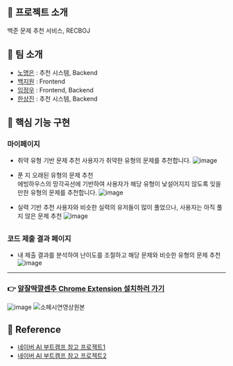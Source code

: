 ## 📑 프로젝트 소개
백준 문제 추천 서비스, RECBOJ

## 👏 팀 소개 
* [노명은](https://github.com/NoMyeongEun) : 추천 시스템, Backend
* [백지원](https://github.com/qorjiwon) : Frontend
* [임정우](https://github.com/crash1522) : Frontend, Backend
* [한상진](https://github.com/eu2525) : 추천 시스템, Backend


## 🔎 핵심 기능 구현
### 마이페이지
- 취약 유형 기반 문제 추천
사용자가 취약한 유형의 문제를 추천합니다.
![image](https://github.com/qorjiwon/RecBOJ/assets/82700743/0ad72ab5-bd8d-47a2-b539-87532206b900)

- 푼 지 오래된 유형의 문제 추천<br>
에빙하우스의 망각곡선에 기반하여 사용자가 해당 유형이 낯설어지지 않도록 잊을 만한 유형의 문제를 추천합니다.
![image](https://github.com/qorjiwon/RecBOJ/assets/82700743/797e6680-832e-43dc-b6c2-6840fbfe471e)

- 실력 기반 추천
사용자와 비슷한 실력의 유저들이 많이 풀었으나, 사용자는 아직 풀지 않은 문제 추천
![image](https://github.com/qorjiwon/RecBOJ/assets/82700743/2cd9d14a-a027-4856-9f69-bc22a03157ff)
##
### 코드 제출 결과 페이지
- 내 제출 결과를 분석하여 난이도를 조절하고 해당 문제와 비슷한 유형의 문제 추천
![image](https://github.com/qorjiwon/RecBOJ/assets/82700743/7ed63c53-25e4-42c6-952e-56dce7e9116f)

---
### 👉 [알잘딱깔센추 Chrome Extension 설치하러 가기](https://chromewebstore.google.com/detail/%EC%95%8C%EC%9E%98%EB%94%B1%EA%B9%94%EC%84%BC%EC%B6%94/fcpblpadoappooofdepifdbmnpnohhap?hl=ko&utm_source=ext_sidebar)
![image](https://github.com/qorjiwon/RecBOJ/assets/82700743/67146739-3cdc-4208-9de4-680d5e7f9d19)
![소페시연영상원본](https://github.com/qorjiwon/RecBOJ/assets/82700743/6c7bac35-0114-4928-9e25-cd40521921a0)






## 📄 Reference
- [네이버 AI 부트캠프 참고 프로젝트1](https://github.com/boostcampaitech3/final-project-level3-recsys-05)
- [네이버 AI 부트캠프 참고 프로젝트2](https://github.com/Glanceyes/RECJOON)
